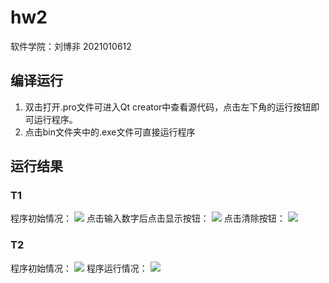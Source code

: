 # hw2
软件学院：刘博非 2021010612
## 编译运行
1. 双击打开\.pro文件可进入Qt creator中查看源代码，点击左下角的运行按钮即可运行程序。
2. 点击bin文件夹中的\.exe文件可直接运行程序
## 运行结果
### T1
程序初始情况：
![](/pictures/1661763162860.png)
点击输入数字后点击显示按钮：
![](/pictures/1661763184913.png)
点击清除按钮：
![](/pictures/1661763217696.png)

### T2
程序初始情况：
![](/pictures/1661762890020.jpg)
程序运行情况：
![](/pictures/1661763040463.png)
